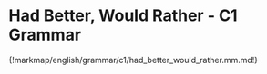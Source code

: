 # Had Better, Would Rather - C1 Grammar

{!markmap/english/grammar/c1/had_better_would_rather.mm.md!}
